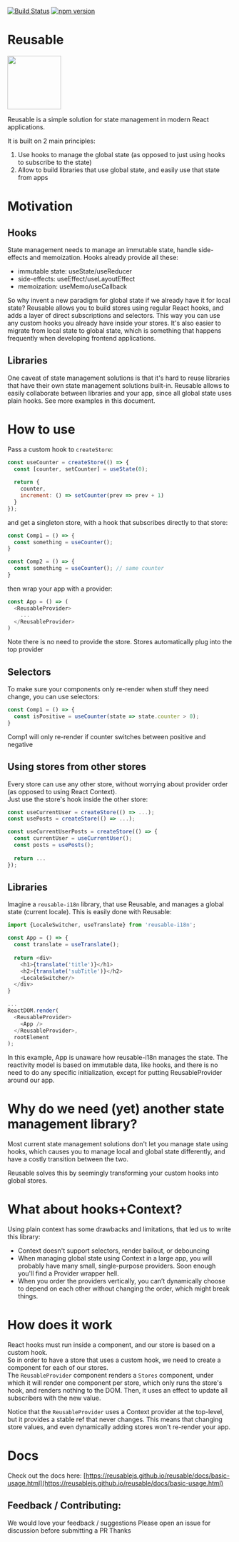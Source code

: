 [![Build Status](https://circleci.com/gh/reusablejs/reusable.svg?style=svg)](https://circleci.com/gh/reusablejs/reusable)
[![npm version](https://badge.fury.io/js/reusable.svg)](https://badge.fury.io/js/reusable)

# Reusable
<img src="https://github.com/reusablejs/reusable/blob/master/website/static/img/reusable.png?raw=true" width="120"/>

Reusable is a simple solution for state management in modern React applications.  

It is built on 2 main principles:
1. Use hooks to manage the global state (as opposed to just using hooks to subscribe to the state)
2. Allow to build libraries that use global state, and easily use that state from apps

# Motivation
## Hooks
State management needs to manage an immutable state, handle side-effects and memoization. Hooks already provide all these:
- immutable state: useState/useReducer
- side-effects: useEffect/useLayoutEffect
- memoization: useMemo/useCallback

So why invent a new paradigm for global state if we already have it for local state?
Reusable allows you to build stores using regular React hooks, and adds a layer of direct subscriptions and selectors. This way you can use any custom hooks you already have inside your stores. It's also easier to migrate from local state to global state, which is something that happens frequently when developing frontend applications.

## Libraries
One caveat of state management solutions is that it's hard to reuse libraries that have their own state management solutions built-in. Reusable allows to easily collaborate between libraries and your app, since all global state uses plain hooks. See more examples in this document.

# How to use
Pass a custom hook to `createStore`:

```javascript
const useCounter = createStore(() => {
  const [counter, setCounter] = useState(0);
  
  return {
    counter,
    increment: () => setCounter(prev => prev + 1)
  }
});
```

and get a singleton store, with a hook that subscribes directly to that store:
```javascript
const Comp1 = () => {
  const something = useCounter();
}

const Comp2 = () => {
  const something = useCounter(); // same counter
}
```

then wrap your app with a provider:
```javascript
const App = () => (
  <ReusableProvider>
    ...
  </ReusableProvider>
)
```

Note there is no need to provide the store. Stores automatically plug into the top provider

## Selectors
To make sure your components only re-render when stuff they need change, you can use selectors:  

```javascript
const Comp1 = () => {
  const isPositive = useCounter(state => state.counter > 0);
}
```
Comp1 will only re-render if counter switches between positive and negative


## Using stores from other stores
Every store can use any other store, without worrying about provider order (as opposed to using React Context).  
Just use the store's hook inside the other store:
```javascript
const useCurrentUser = createStore(() => ...);
const usePosts = createStore(() => ...);

const useCurrentUserPosts = createStore(() => {
  const currentUser = useCurrentUser();
  const posts = usePosts();
  
  return ...
});
```

## Libraries
Imagine a `reusable-i18n` library, that use Reusable, and manages a global state (current locale).
This is easily done with Reusable:

```javascript
import {LocaleSwitcher, useTranslate} from 'reusable-i18n';

const App = () => {
  const translate = useTranslate();
  
  return <div>
    <h1>{translate('title')}</h1>
    <h2>{translate('subTitle')}</h2>
    <LocaleSwitcher/>
  </div>
}

...
ReactDOM.render(
  <ReusableProvider>
    <App />
  </ReusableProvider>,
  rootElement
);

```

In this example, App is unaware how reusable-i18n manages the state. The reactivity model is based on immutable data, like hooks, and there is no need to do any specific initialization, except for putting ReusableProvider around our app.

# Why do we need (yet) another state management library?
Most current state management solutions don't let you manage state using hooks, which causes you to manage local and global state differently, and have a costly transition between the two.

Reusable solves this by seemingly transforming your custom hooks into global stores.

# What about hooks+Context?
Using plain context has some drawbacks and limitations, that led us to write this library:
- Context doesn't support selectors, render bailout, or debouncing
- When managing global state using Context in a large app, you will probably have many small, single-purpose providers. Soon enough you'll find a Provider wrapper hell.
- When you order the providers vertically, you can’t dynamically choose to depend on each other without changing the order, which might break things.

# How does it work
React hooks must run inside a component, and our store is based on a custom hook.  
So in order to have a store that uses a custom hook, we need to create a component for each of our stores.  
The `ReusableProvider` component renders a `Stores` component, under which it will render one component per store, which only runs the store's hook, and renders nothing to the DOM. Then, it uses an effect to update all subscribers with the new value. 

Notice that the `ReusableProvider` uses a Context provider at the top-level, but it provides a stable ref that never changes. This means that changing store values, and even dynamically adding stores won't re-render your app.

# Docs
Check out the docs here:
[https://reusablejs.github.io/reusable/docs/basic-usage.html](https://reusablejs.github.io/reusable/docs/basic-usage.html)


## Feedback / Contributing:
We would love your feedback / suggestions
Please open an issue for discussion before submitting a PR
Thanks
